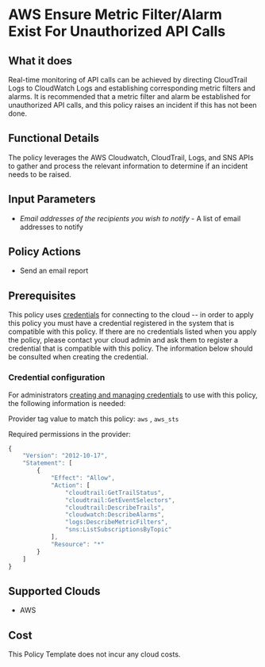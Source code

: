 # AWS Ensure Metric Filter/Alarm Exist For Unauthorized API Calls

## What it does

Real-time monitoring of API calls can be achieved by directing CloudTrail Logs to CloudWatch Logs and establishing corresponding metric filters and alarms. It is recommended that a metric filter and alarm be established for unauthorized API calls, and this policy raises an incident if this has not been done.

## Functional Details

The policy leverages the AWS Cloudwatch, CloudTrail, Logs, and SNS APIs to gather and process the relevant information to determine if an incident needs to be raised.

## Input Parameters

- *Email addresses of the recipients you wish to notify* - A list of email addresses to notify

## Policy Actions

- Send an email report

## Prerequisites

This policy uses [credentials](https://docs.rightscale.com/policies/users/guides/credential_management.html) for connecting to the cloud -- in order to apply this policy you must have a credential registered in the system that is compatible with this policy. If there are no credentials listed when you apply the policy, please contact your cloud admin and ask them to register a credential that is compatible with this policy. The information below should be consulted when creating the credential.

### Credential configuration

For administrators [creating and managing credentials](https://docs.rightscale.com/policies/users/guides/credential_management.html) to use with this policy, the following information is needed:

Provider tag value to match this policy: `aws` , `aws_sts`

Required permissions in the provider:

```javascript
{
    "Version": "2012-10-17",
    "Statement": [
        {
            "Effect": "Allow",
            "Action": [
                "cloudtrail:GetTrailStatus",
                "cloudtrail:GetEventSelectors",
                "cloudtrail:DescribeTrails",
                "cloudwatch:DescribeAlarms",
                "logs:DescribeMetricFilters",
                "sns:ListSubscriptionsByTopic"
            ],
            "Resource": "*"
        }
    ]
}
```

## Supported Clouds

- AWS

## Cost

This Policy Template does not incur any cloud costs.
